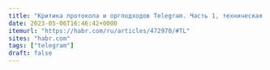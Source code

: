 ```yaml
---
title: "Критика протокола и оргподходов Telegram. Часть 1, техническая: опыт написания клиента с нуля — TL, MT / Хабр"
date: 2023-05-06T16:46:42+0000
itemurl: "https://habr.com/ru/articles/472970/#TL"
sites: "habr.com"
tags: ["telegram"]
draft: false
---
```

